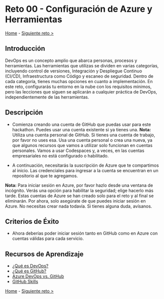 # Reto 00 - Configuración de Azure y Herramientas

[Home](../README.md) - [Siguiente reto  >](Challenge-01.md)

## Introducción

DevOps es un concepto amplio que abarca personas, procesos y herramientas. Las herramientas que utilizas se dividen en varias categorías, incluyendo control de versiones, Integración y Despliegue Continuo (CI/CD), Infraestructura como Código y escaneo de seguridad. Dentro de cada categoría, tienes muchas opciones en cuanto a implementación. En este reto, configurarás tu entorno en la nube con los requisitos mínimos, pero las lecciones que siguen se aplicarán a cualquier práctica de DevOps, independientemente de las herramientas.

## Descripción

- Comienza creando una cuenta de GitHub que puedas usar para este hackathon. Puedes usar una cuenta existente si ya tienes una. **Nota:** Utiliza una cuenta personal de GitHub. Si tienes una cuenta de trabajo, por favor no uses esa. Usa una cuenta personal o crea una nueva, ya que algunos recursos que vamos a utilizar solo funcionan en cuentas personales. Vamos a usar Codespaces y, a veces, en las cuentas empresariales no está configurado o habilitado.

- A continuación, necesitarás la suscripción de Azure que te compartimos al inicio. Las credenciales para ingresar a la cuenta se encuentran en un repositorio al que te agregamos. 

**Nota:** Para iniciar sesión en Azure, por favor hazlo desde una ventana de incógnito. Verás una opción para habilitar la seguridad; elige hacerlo más tarde. Estas cuentas de Azure se han creado solo para el reto y al final se eliminarán. Por ahora, solo asegúrate de que puedes iniciar sesión en Azure. No necesitas crear nada todavía. Si tienes alguna duda, avísanos.

## Criterios de Éxito

- Ahora deberías poder iniciar sesión tanto en GitHub como en Azure con cuentas válidas para cada servicio.

## Recursos de Aprendizaje

- [¿Qué es DevOps?](https://learn.microsoft.com/es-es/devops/what-is-devops)
- [¿Qué es GitHub?](https://guides.github.com/activities/hello-world/)
- [Azure DevOps vs. GitHub](https://acloudguru.com/blog/engineering/azure-devops-vs-github-comparing-microsofts-devops-twins)
- [GitHub Skills](https://skills.github.com/)

[Home](../README.md) - [Siguiente reto >](Challenge-01.md)